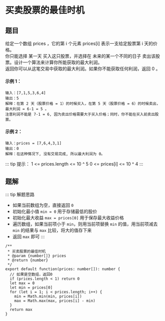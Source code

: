 # 买卖股票的最佳时机

## 题目

给定一个数组 prices ，它的第 i 个元素 prices[i] 表示一支给定股票第 i 天的价格。<br>
你只能选择 某一天 买入这只股票，并选择在 未来的某一个不同的日子 卖出该股票。设计一个算法来计算你所能获取的最大利润。<br>
返回你可以从这笔交易中获取的最大利润。如果你不能获取任何利润，返回 0 。

#### 示例 1：
```
输入：[7,1,5,3,6,4]
输出：5
解释：在第 2 天（股票价格 = 1）的时候买入，在第 5 天（股票价格 = 6）的时候卖出，最大利润 = 6-1 = 5 。
注意利润不能是 7-1 = 6, 因为卖出价格需要大于买入价格；同时，你不能在买入前卖出股票。
```

#### 示例 2：
```
输入：prices = [7,6,4,3,1]
输出：0
解释：在这种情况下, 没有交易完成, 所以最大利润为 0。
```

::: tip 提示：
1 <= prices.length <= 10 ^ 5
0 <= prices[i] <= 10 ^ 4
:::


## 题解
::: tip 解题思路
- 如果当前数组为空，直接返回 `0`
- 初始化最小值 `min = 0` 用于存储最低的股价
- 初始化最大收益 `max = prices[0]` 用于保存最大收益价格
- 遍历数组，如果当前项小于 `min`，则用当前项替换 `min` 的值，用当前项减去 `min` 的结果与 `max` 比较，将大的值存下来
- 返回 `max` 即可
:::

```
/**
 * 买卖股票的最佳时机
 * @param {number[]} prices
 * @return {number}
 */
export default function(prices: number[]): number {
  // 如果是空数组，返回0
  if (prices.length < 1) return 0
  let max = 0
  let min = prices[0]
  for (let i = 1; i < prices.length; i++) {
    min = Math.min(min, prices[i])
    max = Math.max(max, prices[i] - min)
  }
  return max
}
```
